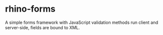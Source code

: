 rhino-forms
===========

A simple forms framework with JavaScript validation methods run client and server-side, fields are bound to XML.